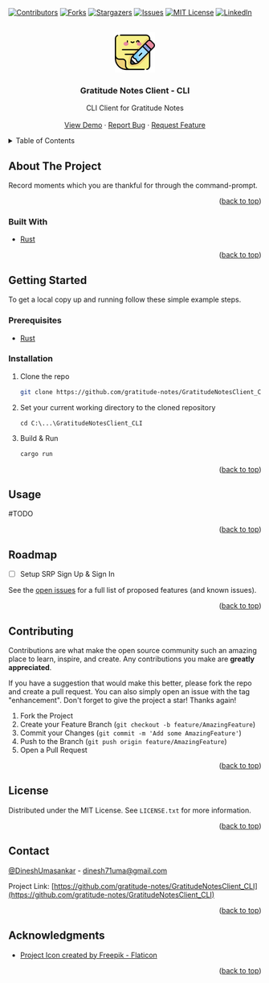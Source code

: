 <a name="readme-top"></a>



<!-- PROJECT SHIELDS -->
[![Contributors][contributors-shield]][contributors-url]
[![Forks][forks-shield]][forks-url]
[![Stargazers][stars-shield]][stars-url]
[![Issues][issues-shield]][issues-url]
[![MIT License][license-shield]][license-url]
[![LinkedIn][linkedin-shield]][linkedin-url]



<!-- PROJECT LOGO -->
<br />
<div align="center">
  <a href="https://github.com/gratitude-notes/GratitudeNotesClient_CLI">
    <img src="images/icon.png" alt="Logo" width="80" height="80">
  </a>

<h3 align="center">Gratitude Notes Client - CLI</h3>

  <p align="center">
    CLI Client for Gratitude Notes
    <br />
    <br />
    <a href="https://github.com/gratitude-notes/GratitudeNotesClient_CLI">View Demo</a>
    ·
    <a href="https://github.com/gratitude-notes/GratitudeNotesClient_CLI/issues">Report Bug</a>
    ·
    <a href="https://github.com/gratitude-notes/GratitudeNotesClient_CLI/issues">Request Feature</a>
  </p>
</div>



<!-- TABLE OF CONTENTS -->
<details>
  <summary>Table of Contents</summary>
  <ol>
    <li>
      <a href="#about-the-project">About The Project</a>
      <ul>
        <li><a href="#built-with">Built With</a></li>
      </ul>
    </li>
    <li>
      <a href="#getting-started">Getting Started</a>
      <ul>
        <li><a href="#prerequisites">Prerequisites</a></li>
        <li><a href="#installation">Installation</a></li>
      </ul>
    </li>
    <li><a href="#usage">Usage</a></li>
    <li><a href="#roadmap">Roadmap</a></li>
    <li><a href="#contributing">Contributing</a></li>
    <li><a href="#license">License</a></li>
    <li><a href="#contact">Contact</a></li>
    <li><a href="#acknowledgments">Acknowledgments</a></li>
  </ol>
</details>



<!-- ABOUT THE PROJECT -->
## About The Project

Record moments which you are thankful for through the command-prompt.

<p align="right">(<a href="#readme-top">back to top</a>)</p>



### Built With

* [Rust][rust-install-url]

<p align="right">(<a href="#readme-top">back to top</a>)</p>



<!-- GETTING STARTED -->
## Getting Started


To get a local copy up and running follow these simple example steps.

### Prerequisites

* [Rust][rust-url]
  

### Installation

1. Clone the repo
   ```sh
   git clone https://github.com/gratitude-notes/GratitudeNotesClient_CLI.git
   ```
2. Set your current working directory to the cloned repository
   ```
   cd C:\...\GratitudeNotesClient_CLI
   ```
3. Build & Run
   ```sh
   cargo run
   ```

<p align="right">(<a href="#readme-top">back to top</a>)</p>



<!-- USAGE EXAMPLES -->
## Usage

#TODO

<p align="right">(<a href="#readme-top">back to top</a>)</p>



<!-- ROADMAP -->
## Roadmap

- [ ] Setup SRP Sign Up & Sign In

See the [open issues](https://github.com/dineshUmasankar/GratitudeNotesAPI/issues) for a full list of proposed features (and known issues).

<p align="right">(<a href="#readme-top">back to top</a>)</p>



<!-- CONTRIBUTING -->
## Contributing

Contributions are what make the open source community such an amazing place to learn, inspire, and create. Any contributions you make are **greatly appreciated**.

If you have a suggestion that would make this better, please fork the repo and create a pull request. You can also simply open an issue with the tag "enhancement".
Don't forget to give the project a star! Thanks again!

1. Fork the Project
2. Create your Feature Branch (`git checkout -b feature/AmazingFeature`)
3. Commit your Changes (`git commit -m 'Add some AmazingFeature'`)
4. Push to the Branch (`git push origin feature/AmazingFeature`)
5. Open a Pull Request

<p align="right">(<a href="#readme-top">back to top</a>)</p>



<!-- LICENSE -->
## License

Distributed under the MIT License. See `LICENSE.txt` for more information.

<p align="right">(<a href="#readme-top">back to top</a>)</p>



<!-- CONTACT -->
## Contact

[@DineshUmasankar](https://twitter.com/DineshUmasankar) - dinesh71uma@gmail.com

Project Link: [https://github.com/gratitude-notes/GratitudeNotesClient_CLI](https://github.com/gratitude-notes/GratitudeNotesClient_CLI)

<p align="right">(<a href="#readme-top">back to top</a>)</p>



<!-- ACKNOWLEDGMENTS -->
## Acknowledgments

* [Project Icon created by Freepik - Flaticon](https://www.flaticon.com/free-icons/writing)

<p align="right">(<a href="#readme-top">back to top</a>)</p>



<!-- MARKDOWN LINKS & IMAGES -->
<!-- https://www.markdownguide.org/basic-syntax/#reference-style-links -->
[contributors-shield]: https://img.shields.io/github/contributors/gratitude-notes/GratitudeNotesClient_CLI.svg?style=for-the-badge
[contributors-url]: https://github.com/gratitude-notes/GratitudeNotesClient_CLI/graphs/contributors
[forks-shield]: https://img.shields.io/github/forks/gratitude-notes/GratitudeNotesClient_CLI.svg?style=for-the-badge
[forks-url]: https://github.com/gratitude-notes/GratitudeNotesClient_CLI/network/members
[stars-shield]: https://img.shields.io/github/stars/gratitude-notes/GratitudeNotesClient_CLI.svg?style=for-the-badge
[stars-url]: https://github.com/gratitude-notes/GratitudeNotesClient_CLI/stargazers
[issues-shield]: https://img.shields.io/github/issues/gratitude-notes/GratitudeNotesClient_CLI.svg?style=for-the-badge
[issues-url]: https://github.com/gratitude-notes/GratitudeNotesClient_CLI/issues
[license-shield]: https://img.shields.io/github/license/gratitude-notes/GratitudeNotesClient_CLI.svg?style=for-the-badge
[license-url]: https://github.com/gratitude-notes/GratitudeNotesClient_CLI/blob/master/LICENSE.txt
[linkedin-shield]: https://img.shields.io/badge/-LinkedIn-black.svg?style=for-the-badge&logo=linkedin&colorB=555
[linkedin-url]: https://linkedin.com/in/dinesh-umasankar-78354b184
[product-screenshot]: images/screenshot.png
[rust-url]: https://www.rust-lang.org/
[rust-install-url]: https://www.rust-lang.org/tools/install
[organization-repos-url]: https://github.com/gratitude-notes